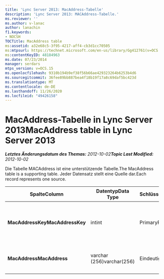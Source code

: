 ```yaml
---
title: 'Lync Server 2013: MacAddress-Tabelle'
description: 'Lync Server 2013: MACAddress-Tabelle.'
ms.reviewer: ''
ms.author: v-lanac
author: lanachin
f1.keywords:
- NOCSH
TOCTitle: MacAddress table
ms:assetid: a32e68c5-3f95-4217-aff4-cb3d1cc70505
ms:mtpsurl: https://technet.microsoft.com/en-us/library/Gg412761(v=OCS.15)
ms:contentKeyID: 48184963
ms.date: 07/23/2014
manager: serdars
mtps_version: v=OCS.15
ms.openlocfilehash: 9310b194b9ef38f56b66ae429323264b6253b4d6
ms.sourcegitcommit: 36fee89bb887bea4f18b19f17a8c69daf5bc423d
ms.translationtype: MT
ms.contentlocale: de-DE
ms.lasthandoff: 11/26/2020
ms.locfileid: "49426158"
---
```

# <a name="macaddress-table-in-lync-server-2013"></a><span data-ttu-id="a3b4c-103">MacAddress-Tabelle in Lync Server 2013</span><span class="sxs-lookup"><span data-stu-id="a3b4c-103">MacAddress table in Lync Server 2013</span></span>

<div data-xmlns="http://www.w3.org/1999/xhtml">

<div class="topic" data-xmlns="http://www.w3.org/1999/xhtml" data-msxsl="urn:schemas-microsoft-com:xslt" data-cs="https://msdn.microsoft.com/">

<div data-asp="https://msdn2.microsoft.com/asp">



</div>

<div id="mainSection">

<div id="mainBody"><span data-ttu-id="a3b4c-104">

<span> </span></span><span class="sxs-lookup"><span data-stu-id="a3b4c-104">

<span> </span></span></span>

<span data-ttu-id="a3b4c-105">_**Letztes Änderungsdatum des Themas:** 2012-10-02_</span><span class="sxs-lookup"><span data-stu-id="a3b4c-105">_**Topic Last Modified:** 2012-10-02_</span></span>

<span data-ttu-id="a3b4c-106">Die Tabelle MACAddress ist eine unterstützende Tabelle.</span><span class="sxs-lookup"><span data-stu-id="a3b4c-106">The MacAddress table is a supporting table.</span></span> <span data-ttu-id="a3b4c-107">Jeder Datensatz stellt eine Quelle dar.</span><span class="sxs-lookup"><span data-stu-id="a3b4c-107">Each record represents one source.</span></span>


<table>
<colgroup>
<col style="width: 25%" />
<col style="width: 25%" />
<col style="width: 25%" />
<col style="width: 25%" />
</colgroup>
<thead>
<tr class="header">
<th><span data-ttu-id="a3b4c-108"><strong>Spalte</strong></span><span class="sxs-lookup"><span data-stu-id="a3b4c-108"><strong>Column</strong></span></span></th>
<th><span data-ttu-id="a3b4c-109"><strong>Datentyp</strong></span><span class="sxs-lookup"><span data-stu-id="a3b4c-109"><strong>Data Type</strong></span></span></th>
<th><span data-ttu-id="a3b4c-110"><strong>Schlüssel/Index</strong></span><span class="sxs-lookup"><span data-stu-id="a3b4c-110"><strong>Key/Index</strong></span></span></th>
<th><span data-ttu-id="a3b4c-111"><strong>Details</strong></span><span class="sxs-lookup"><span data-stu-id="a3b4c-111"><strong>Details</strong></span></span></th>
</tr>
</thead>
<tbody>
<tr class="odd">
<td><p><span data-ttu-id="a3b4c-112"><strong>MacAddressKey</strong></span><span class="sxs-lookup"><span data-stu-id="a3b4c-112"><strong>MacAddressKey</strong></span></span></p></td>
<td><p><span data-ttu-id="a3b4c-113">int</span><span class="sxs-lookup"><span data-stu-id="a3b4c-113">int</span></span></p></td>
<td><p><span data-ttu-id="a3b4c-114">Primary</span><span class="sxs-lookup"><span data-stu-id="a3b4c-114">Primary</span></span></p></td>
<td><p><span data-ttu-id="a3b4c-115">Eindeutige Nummer, die die Mac-Adresse kennzeichnet.</span><span class="sxs-lookup"><span data-stu-id="a3b4c-115">Unique number identifying the Mac address.</span></span></p></td>
</tr>
<tr class="even">
<td><p><span data-ttu-id="a3b4c-116"><strong>MacAddress</strong></span><span class="sxs-lookup"><span data-stu-id="a3b4c-116"><strong>MacAddress</strong></span></span></p></td>
<td><p><span data-ttu-id="a3b4c-117">varchar (256)</span><span class="sxs-lookup"><span data-stu-id="a3b4c-117">varchar(256)</span></span></p></td>
<td><p><span data-ttu-id="a3b4c-118">Eindeutigen</span><span class="sxs-lookup"><span data-stu-id="a3b4c-118">Unique</span></span></p></td>
<td><p><span data-ttu-id="a3b4c-119">Mac-Adresszeichenfolge.</span><span class="sxs-lookup"><span data-stu-id="a3b4c-119">Mac address string.</span></span></p></td>
</tr>
</tbody>
</table><span data-ttu-id="a3b4c-120">


</div>

<span> </span>

</div>

</div>

</span><span class="sxs-lookup"><span data-stu-id="a3b4c-120">


</div>

<span> </span>

</div>

</div>

</span></span></div>

